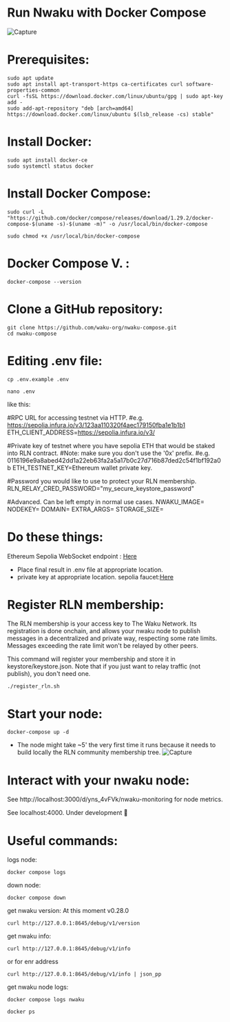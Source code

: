 # Run Nwaku with Docker Compose
![Capture](https://github.com/Rezaheydariii/Run-Nwaku-with-Docker-Compose/assets/140112620/01dbf6e0-e499-4fb4-b4bd-e95f1ba94851)
# Prerequisites:
```
sudo apt update
sudo apt install apt-transport-https ca-certificates curl software-properties-common
curl -fsSL https://download.docker.com/linux/ubuntu/gpg | sudo apt-key add -
sudo add-apt-repository "deb [arch=amd64] https://download.docker.com/linux/ubuntu $(lsb_release -cs) stable"
```
# Install Docker:
```
sudo apt install docker-ce
sudo systemctl status docker
```
# Install Docker Compose:
```
sudo curl -L "https://github.com/docker/compose/releases/download/1.29.2/docker-compose-$(uname -s)-$(uname -m)" -o /usr/local/bin/docker-compose
```
```
sudo chmod +x /usr/local/bin/docker-compose
```
# Docker Compose V. :
```
docker-compose --version
```
# Clone a GitHub repository:
```
git clone https://github.com/waku-org/nwaku-compose.git
cd nwaku-compose
```
# Editing  .env file:
```
cp .env.example .env
```
```
nano .env
```
like this:

#RPC URL for accessing testnet via HTTP.
#e.g. https://sepolia.infura.io/v3/123aa110320f4aec179150fba1e1b1b1
ETH_CLIENT_ADDRESS=https://sepolia.infura.io/v3/<key>

#Private key of testnet where you have sepolia ETH that would be staked into RLN contract.
#Note: make sure you don't use the '0x' prefix.
#e.g. 0116196e9a8abed42dd1a22eb63fa2a5a17b0c27d716b87ded2c54f1bf192a0b
ETH_TESTNET_KEY=Ethereum wallet private key.

#Password you would like to use to protect your RLN membership.
RLN_RELAY_CRED_PASSWORD="my_secure_keystore_password"

#Advanced. Can be left empty in normal use cases.
NWAKU_IMAGE=
NODEKEY=
DOMAIN=
EXTRA_ARGS=
STORAGE_SIZE=

# Do these things:
Ethereum Sepolia WebSocket endpoint : [Here](https://github.com/waku-org/nwaku/blob/master/docs/tutorial/pre-requisites-of-running-on-chain-spam-protected-chat2.md#3-access-a-node-on-the-sepolia-testnet-using-infura )
* Place final result in  .env file at appropriate location.
* private key at appropriate location.
sepolia faucet:[Here](https://www.infura.io/faucet/sepolia)
 # Register RLN membership:
The RLN membership is your access key to The Waku Network. Its registration is done onchain, and allows your nwaku node to publish messages in a decentralized and private way, respecting some rate limits. Messages exceeding the rate limit won't be relayed by other peers.

This command will register your membership and store it in keystore/keystore.json. Note that if you just want to relay traffic (not publish), you don't need one.
```
./register_rln.sh
```
#  Start your node:
```
docker-compose up -d
```
* The node might take ~5' the very first time it runs because it needs to build locally the RLN community membership tree.
![Capture](https://github.com/Rezaheydariii/Run-Nwaku-with-Docker-Compose/assets/140112620/876f92dd-d159-4b52-91a9-3e0a726f4c38)

#  Interact with your nwaku node:
See http://localhost:3000/d/yns_4vFVk/nwaku-monitoring for node metrics.

See localhost:4000. Under development 🚧


# Useful commands:
logs node:
```
docker compose logs
```
down node:
```
docker compose down
```
get nwaku version: At this moment v0.28.0
```
curl http://127.0.0.1:8645/debug/v1/version
```
get nwaku info:
```
curl http://127.0.0.1:8645/debug/v1/info
```
or for enr address
```
curl http://127.0.0.1:8645/debug/v1/info | json_pp
```
get nwaku node logs:
```
docker compose logs nwaku
```

```
docker ps
```

